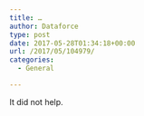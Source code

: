 ```yaml
---
title: …
author: Dataforce
type: post
date: 2017-05-28T01:34:18+00:00
url: /2017/05/104979/
categories:
  - General

---
```

It did not help.
